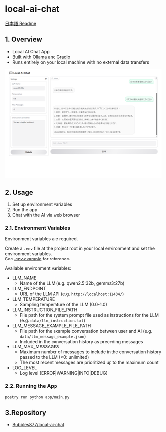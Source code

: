 ﻿# local-ai-chat

[日本語 Readme](./README.ja.md)

## 1. Overview

- Local AI Chat App
- Built with [Ollama](https://github.com/ollama/ollama) and [Gradio](https://www.gradio.app/)
- Runs entirely on your local machine with no external data transfers

![UI](images/ui.png)

## 2. Usage

1. Set up environment variables
2. Run the app
3. Chat with the AI via web browser

### 2.1. Environment Variables

Environment variables are required.

Create a `.env` file at the project root in your local environment and set the environment variables.  
See [.env.example](./.env.example) for reference.

Available environment variables:

- LLM_NAME
  - Name of the LLM (e.g. qwen2.5:32b, gemma3:27b)
- LLM_ENDPOINT
  - URL of the LLM API (e.g. `http://localhost:11434/`)
- LLM_TEMPERATURE
  - Sampling temperature of the LLM (0.0-1.0)
- LLM_INSTRUCTION_FILE_PATH
  - File path for the system prompt file used as instructions for the LLM (e.g. `data/llm_instruction.txt`)
- LLM_MESSAGE_EXAMPLE_FILE_PATH
  - File path for the example conversation between user and AI (e.g. `data/llm_message_example.json`)
  - Included in the conversation history as preceding messages
- LLM_MAX_MESSAGES
  - Maximum number of messages to include in the conversation history passed to the LLM (<0: unlimited)
  - The most recent messages are prioritized up to the maximum count
- LOG_LEVEL
  - Log level (ERROR|WARNING|INFO|DEBUG)

### 2.2. Running the App

```sh
poetry run python app/main.py
```

## 3.Repository

- [Bubbles877/local-ai-chat](https://github.com/Bubbles877/local-ai-chat)
